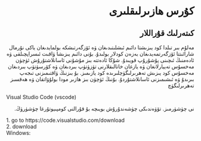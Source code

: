 <h1 dir='rtl' align='right'>
كۇرس ھازىرلىقلىرى
</h1>
<h2 dir='rtl' align='right'>
كىتەرلىك قۇراللار
</h2>
<p dir='rtl' align='right'>
مەلۇم بىر تىلدا كود يىزىشتا دائىم ئىشلىتىدىغان ۋە ئۆزگەرتىشكە بولمايدىغان ياكى نۇرمال شارائىتتا ئۆزگەرتمەيدىغان بەزەن كودلار بولىدۇ. بۇنى دائىم يىزىشا ۋاقىت ئىسراپچىلقى ۋە ئادەمنىڭ ئىچىنى پۇشۇرۇپ قويىدۇ. شۇڭا ئادەتتە بىز مۇشۇنى ئاسانلاشتۇرۇش ئۈچۈن مەخسۇس تەييارلانغان ۋە يازغان خاتالىقلارنى تۈزۈتۈپ بىردىغان ۋە كۆرسۈتۈپ بىردىغان مەخسۇس كود يىزىش تەھرىرلىگۈچلىرىدە كود يازىمىز. بۇ بىزنىڭ ۋاقتىمىزنى تىجەپ بىرىدۇ ۋە ئىشىمىزنى ئاسانلاشتۇردۇ.
بۇنىڭ ئۈچۈن بىز ھازىر مودا بولۇۋاتقان ۋە ھەقسىز تەھرىرلىگۈچ<br/> 
</p>
Visual Studio Code (vscode)  
<p dir='rtl' align='right'>
نى چۈشۈرمىز.
تۆۋەندىكى چۈشەندۇرۇش بويىچە بۇ قۇرالنى كومپىيوتۇرغا چۈشۈرۈڭ.
</p>
1. go to https://code.visualstudio.com/download </br>
2. download </br>
Windows: 
